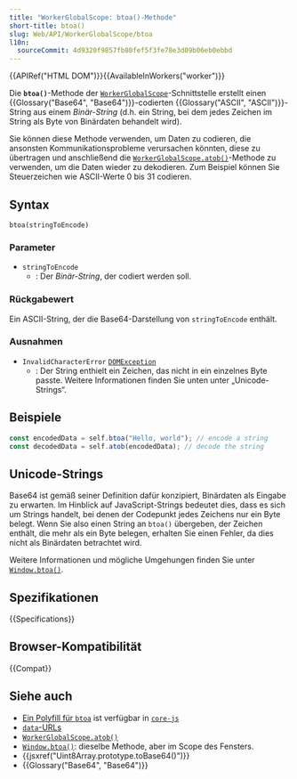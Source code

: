 ```yaml
---
title: "WorkerGlobalScope: btoa()-Methode"
short-title: btoa()
slug: Web/API/WorkerGlobalScope/btoa
l10n:
  sourceCommit: 4d9320f9857fb80fef5f3fe78e3d09b06eb0ebbd
---
```


{{APIRef("HTML DOM")}}{{AvailableInWorkers("worker")}}

Die **`btoa()`**-Methode der [`WorkerGlobalScope`](/de/docs/Web/API/WorkerGlobalScope)-Schnittstelle erstellt einen {{Glossary("Base64", "Base64")}}-codierten {{Glossary("ASCII", "ASCII")}}-String aus einem _Binär-String_ (d.h. ein String, bei dem jedes Zeichen im String als Byte von Binärdaten behandelt wird).

Sie können diese Methode verwenden, um Daten zu codieren, die ansonsten Kommunikationsprobleme verursachen könnten, diese zu übertragen und anschließend die [`WorkerGlobalScope.atob()`](/de/docs/Web/API/WorkerGlobalScope/atob)-Methode zu verwenden, um die Daten wieder zu dekodieren. Zum Beispiel können Sie Steuerzeichen wie ASCII-Werte 0 bis 31 codieren.

## Syntax

```js-nolint
btoa(stringToEncode)
```

### Parameter

- `stringToEncode`
  - : Der _Binär-String_, der codiert werden soll.

### Rückgabewert

Ein ASCII-String, der die Base64-Darstellung von `stringToEncode` enthält.

### Ausnahmen

- `InvalidCharacterError` [`DOMException`](/de/docs/Web/API/DOMException)
  - : Der String enthielt ein Zeichen, das nicht in ein einzelnes Byte passte. Weitere Informationen finden Sie unten unter „Unicode-Strings“.

## Beispiele

```js
const encodedData = self.btoa("Hello, world"); // encode a string
const decodedData = self.atob(encodedData); // decode the string
```

## Unicode-Strings

Base64 ist gemäß seiner Definition dafür konzipiert, Binärdaten als Eingabe zu erwarten. Im Hinblick auf JavaScript-Strings bedeutet dies, dass es sich um Strings handelt, bei denen der Codepunkt jedes Zeichens nur ein Byte belegt. Wenn Sie also einen String an `btoa()` übergeben, der Zeichen enthält, die mehr als ein Byte belegen, erhalten Sie einen Fehler, da dies nicht als Binärdaten betrachtet wird.

Weitere Informationen und mögliche Umgehungen finden Sie unter [`Window.btoa()`](/de/docs/Web/API/Window/btoa#unicode_strings).

## Spezifikationen

{{Specifications}}

## Browser-Kompatibilität

{{Compat}}

## Siehe auch

- [Ein Polyfill für `btoa`](https://github.com/zloirock/core-js#base64-utility-methods) ist verfügbar in [`core-js`](https://github.com/zloirock/core-js)
- [`data`-URLs](/de/docs/Web/URI/Reference/Schemes/data)
- [`WorkerGlobalScope.atob()`](/de/docs/Web/API/WorkerGlobalScope/atob)
- [`Window.btoa()`](/de/docs/Web/API/Window/btoa): dieselbe Methode, aber im Scope des Fensters.
- {{jsxref("Uint8Array.prototype.toBase64()")}}
- {{Glossary("Base64", "Base64")}}
